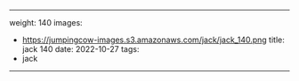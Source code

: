 
---
weight: 140
images:
- https://jumpingcow-images.s3.amazonaws.com/jack/jack_140.png
title: jack 140
date: 2022-10-27
tags:
- jack
---
